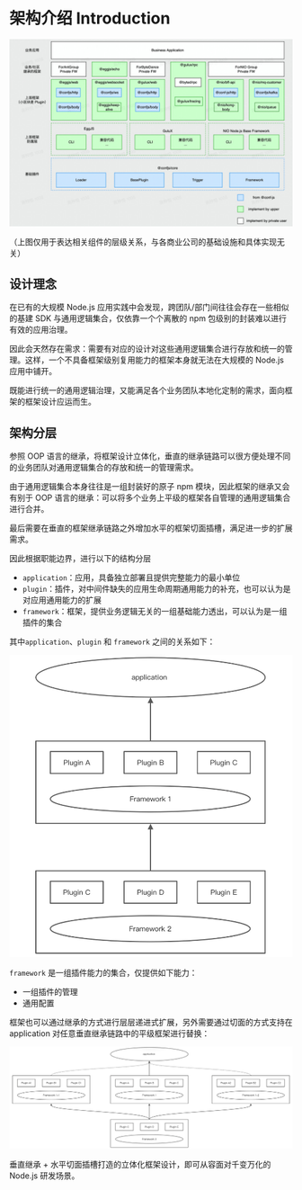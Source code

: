 # 架构介绍 Introduction

![流程图.jpg](../assets/infrastructure.png)

（上图仅用于表达相关组件的层级关系，与各商业公司的基础设施和具体实现无关）

## 设计理念

在已有的大规模 Node.js 应用实践中会发现，跨团队/部门间往往会存在一些相似的基建 SDK 与通用逻辑集合，仅依靠一个个离散的 npm 包级别的封装难以进行有效的应用治理。

因此会天然存在需求：需要有对应的设计对这些通用逻辑集合进行存放和统一的管理。这样，一个不具备框架级别复用能力的框架本身就无法在大规模的 Node.js 应用中铺开。

既能进行统一的通用逻辑治理，又能满足各个业务团队本地化定制的需求，面向框架的框架设计应运而生。

## 架构分层

参照 OOP 语言的继承，将框架设计立体化，垂直的继承链路可以很方便处理不同的业务团队对通用逻辑集合的存放和统一的管理需求。

由于通用逻辑集合本身往往是一组封装好的原子 npm 模块，因此框架的继承又会有别于 OOP 语言的继承：可以将多个业务上平级的框架各自管理的通用逻辑集合进行合并。

最后需要在垂直的框架继承链路之外增加水平的框架切面插槽，满足进一步的扩展需求。

因此根据职能边界，进行以下的结构分层

- `application`：应用，具备独立部署且提供完整能力的最小单位
- `plugin`：插件，对中间件缺失的应用生命周期通用能力的补充，也可以认为是对应用通用能力的扩展
- `framework`：框架，提供业务逻辑无关的一组基础能力透出，可以认为是一组插件的集合

其中`application`、`plugin` 和 `framework` 之间的关系如下：

![组件关系](../assets/framework-relation.png)

`framework` 是一组插件能力的集合，仅提供如下能力：

- 一组插件的管理
- 通用配置

框架也可以通过继承的方式进行层层递进式扩展，另外需要通过切面的方式支持在 application 对任意垂直继承链路中的平级框架进行替换：

![框架扩展](../assets/framework-extend.png)

垂直继承 + 水平切面插槽打造的立体化框架设计，即可从容面对千变万化的 Node.js 研发场景。
